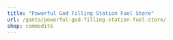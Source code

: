 ```yaml
---
title: "Powerful God Filling Station Fuel Store"
url: /ganta/powerful-god-filling-station-fuel-store/
shop: commodité
---
```

